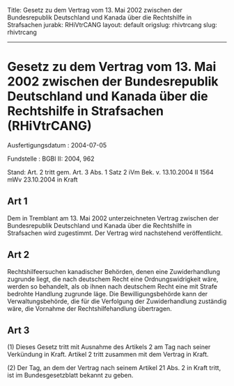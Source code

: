 Title: Gesetz zu dem Vertrag vom 13. Mai 2002 zwischen der Bundesrepublik Deutschland
  und Kanada über die Rechtshilfe in Strafsachen
jurabk: RHiVtrCANG
layout: default
origslug: rhivtrcang
slug: rhivtrcang

---

# Gesetz zu dem Vertrag vom 13. Mai 2002 zwischen der Bundesrepublik Deutschland und Kanada über die Rechtshilfe in Strafsachen (RHiVtrCANG)

Ausfertigungsdatum
:   2004-07-05

Fundstelle
:   BGBl II: 2004, 962

Stand: Art. 2 tritt gem. Art. 3 Abs. 1 Satz 2 iVm Bek. v. 13.10.2004 II 1564 mWv 23.10.2004 in Kraft

## Art 1

Dem in Tremblant am 13. Mai 2002 unterzeichneten Vertrag zwischen der
Bundesrepublik Deutschland und Kanada über die Rechtshilfe in
Strafsachen wird zugestimmt. Der Vertrag wird nachstehend
veröffentlicht.


## Art 2

Rechtshilfeersuchen kanadischer Behörden, denen eine Zuwiderhandlung
zugrunde liegt, die nach deutschem Recht eine Ordnungswidrigkeit wäre,
werden so behandelt, als ob ihnen nach deutschem Recht eine mit Strafe
bedrohte Handlung zugrunde läge. Die Bewilligungsbehörde kann der
Verwaltungsbehörde, die für die Verfolgung der Zuwiderhandlung
zuständig wäre, die Vornahme der Rechtshilfehandlung übertragen.


## Art 3

(1) Dieses Gesetz tritt mit Ausnahme des Artikels 2 am Tag nach seiner
Verkündung in Kraft. Artikel 2 tritt zusammen mit dem Vertrag in
Kraft.

(2) Der Tag, an dem der Vertrag nach seinem Artikel 21 Abs. 2 in Kraft
tritt, ist im Bundesgesetzblatt bekannt zu geben.

